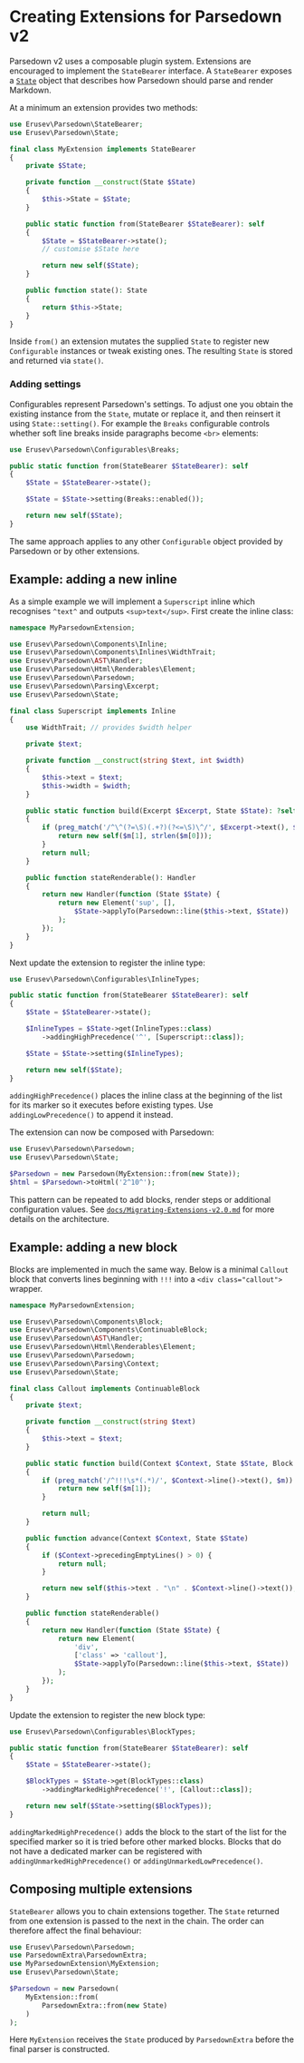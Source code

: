# Creating Extensions for Parsedown v2

Parsedown v2 uses a composable plugin system. Extensions are encouraged to
implement the `StateBearer` interface. A `StateBearer` exposes a [`State`](../src/State.php)
object that describes how Parsedown should parse and render Markdown.

At a minimum an extension provides two methods:

```php
use Erusev\Parsedown\StateBearer;
use Erusev\Parsedown\State;

final class MyExtension implements StateBearer
{
    private $State;

    private function __construct(State $State)
    {
        $this->State = $State;
    }

    public static function from(StateBearer $StateBearer): self
    {
        $State = $StateBearer->state();
        // customise $State here

        return new self($State);
    }

    public function state(): State
    {
        return $this->State;
    }
}
```

Inside `from()` an extension mutates the supplied `State` to register new
`Configurable` instances or tweak existing ones. The resulting `State` is stored
and returned via `state()`.

### Adding settings

Configurables represent Parsedown's settings. To adjust one you obtain the
existing instance from the `State`, mutate or replace it, and then reinsert it
using `State::setting()`. For example the `Breaks` configurable controls whether
soft line breaks inside paragraphs become `<br>` elements:

```php
use Erusev\Parsedown\Configurables\Breaks;

public static function from(StateBearer $StateBearer): self
{
    $State = $StateBearer->state();

    $State = $State->setting(Breaks::enabled());

    return new self($State);
}
```

The same approach applies to any other `Configurable` object provided by
Parsedown or by other extensions.

## Example: adding a new inline

As a simple example we will implement a `Superscript` inline which recognises
`^text^` and outputs `<sup>text</sup>`. First create the inline class:

```php
namespace MyParsedownExtension;

use Erusev\Parsedown\Components\Inline;
use Erusev\Parsedown\Components\Inlines\WidthTrait;
use Erusev\Parsedown\AST\Handler;
use Erusev\Parsedown\Html\Renderables\Element;
use Erusev\Parsedown\Parsedown;
use Erusev\Parsedown\Parsing\Excerpt;
use Erusev\Parsedown\State;

final class Superscript implements Inline
{
    use WidthTrait; // provides $width helper

    private $text;

    private function __construct(string $text, int $width)
    {
        $this->text = $text;
        $this->width = $width;
    }

    public static function build(Excerpt $Excerpt, State $State): ?self
    {
        if (preg_match('/^\^(?=\S)(.+?)(?<=\S)\^/', $Excerpt->text(), $m)) {
            return new self($m[1], strlen($m[0]));
        }
        return null;
    }

    public function stateRenderable(): Handler
    {
        return new Handler(function (State $State) {
            return new Element('sup', [],
                $State->applyTo(Parsedown::line($this->text, $State))
            );
        });
    }
}
```

Next update the extension to register the inline type:

```php
use Erusev\Parsedown\Configurables\InlineTypes;

public static function from(StateBearer $StateBearer): self
{
    $State = $StateBearer->state();

    $InlineTypes = $State->get(InlineTypes::class)
        ->addingHighPrecedence('^', [Superscript::class]);

    $State = $State->setting($InlineTypes);

    return new self($State);
}
```

`addingHighPrecedence()` places the inline class at the beginning of the list
for its marker so it executes before existing types. Use
`addingLowPrecedence()` to append it instead.

The extension can now be composed with Parsedown:

```php
use Erusev\Parsedown\Parsedown;
use Erusev\Parsedown\State;

$Parsedown = new Parsedown(MyExtension::from(new State));
$html = $Parsedown->toHtml('2^10^');
```

This pattern can be repeated to add blocks, render steps or additional
configuration values. See [`docs/Migrating-Extensions-v2.0.md`](Migrating-Extensions-v2.0.md)
for more details on the architecture.

## Example: adding a new block

Blocks are implemented in much the same way. Below is a minimal `Callout` block
that converts lines beginning with `!!!` into a `<div class="callout">` wrapper.

```php
namespace MyParsedownExtension;

use Erusev\Parsedown\Components\Block;
use Erusev\Parsedown\Components\ContinuableBlock;
use Erusev\Parsedown\AST\Handler;
use Erusev\Parsedown\Html\Renderables\Element;
use Erusev\Parsedown\Parsedown;
use Erusev\Parsedown\Parsing\Context;
use Erusev\Parsedown\State;

final class Callout implements ContinuableBlock
{
    private $text;

    private function __construct(string $text)
    {
        $this->text = $text;
    }

    public static function build(Context $Context, State $State, Block $Block = null)
    {
        if (preg_match('/^!!!\s*(.*)/', $Context->line()->text(), $m)) {
            return new self($m[1]);
        }

        return null;
    }

    public function advance(Context $Context, State $State)
    {
        if ($Context->precedingEmptyLines() > 0) {
            return null;
        }

        return new self($this->text . "\n" . $Context->line()->text());
    }

    public function stateRenderable()
    {
        return new Handler(function (State $State) {
            return new Element(
                'div',
                ['class' => 'callout'],
                $State->applyTo(Parsedown::line($this->text, $State))
            );
        });
    }
}
```

Update the extension to register the new block type:

```php
use Erusev\Parsedown\Configurables\BlockTypes;

public static function from(StateBearer $StateBearer): self
{
    $State = $StateBearer->state();

    $BlockTypes = $State->get(BlockTypes::class)
        ->addingMarkedHighPrecedence('!', [Callout::class]);

    return new self($State->setting($BlockTypes));
}
```

`addingMarkedHighPrecedence()` adds the block to the start of the list for the
specified marker so it is tried before other marked blocks. Blocks that do not
have a dedicated marker can be registered with
`addingUnmarkedHighPrecedence()` or `addingUnmarkedLowPrecedence()`.

## Composing multiple extensions

`StateBearer` allows you to chain extensions together. The `State` returned from
one extension is passed to the next in the chain. The order can therefore affect
the final behaviour:

```php
use Erusev\Parsedown\Parsedown;
use ParsedownExtra\ParsedownExtra;
use MyParsedownExtension\MyExtension;
use Erusev\Parsedown\State;

$Parsedown = new Parsedown(
    MyExtension::from(
        ParsedownExtra::from(new State)
    )
);
```

Here `MyExtension` receives the `State` produced by `ParsedownExtra` before the
final parser is constructed.
